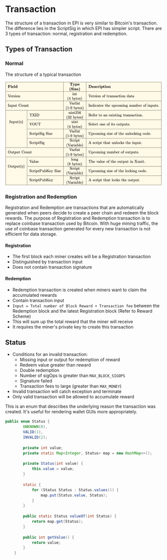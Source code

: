 # Transaction

The structure of a transaction in EPI is very similar to Bitcoin's transaction. The difference lies in the ScriptSig in which EPI has simpler script. There are 3 types of transaction: normal, registration and redemption.

## Types of Transaction

### Normal

The structure of a typical transaction

![Transaction Structure](../.gitbook/assets/screenshot-2019-03-28-at-1.06.21-pm.png)

### Registration and Redemption

Registration and Redemption are transactions that are automatically generated when peers decide to create a peer chain and redeem the block rewards. The purpose of Registration and Redemption transaction is to replace coinbase transaction used by Bitcoin. With huge mining traffic, the use of coinbase transaction generated for every new transaction is not efficient for data storage.

#### Registration

- The first block each miner creates will be a Registration transaction
- Distinguished by transaction input
- Does not contain transaction signature

#### Redemption

- Redemption transaction is created when miners want to claim the accumulated rewards
- Contain transaction input
- `Input = Total number of Block Reward + Transaction fee`  between the Redemption block and the latest Registration block \(Refer to Reward Scheme\)
- This will sum up the total reward that the miner will receive
- It requires the miner's private key to create this transaction



## Status

* Conditions for an invalid transaction:
  * Missing input or output for redemption of reward
  * Redeem value greater than reward
  * Double redemption
  * Number of sigOps is greater than `MAX_BLOCK_SIGOPS`
  * Signature failed
  * Transaction fees to large \(greater than `MAX_MONEY`\)
* Invalid transaction will catch exception and terminate
* Only valid transaction will be allowed to accumulate reward

This is an enum that describes the underlying reason the transaction was created. It's useful for rendering wallet GUIs more appropriately.

```java
public enum Status {
        UNKNOWN(0),
        VALID(1),
        INVALID(2);

        private int value;
        private static Map<Integer, Status> map = new HashMap<>();

        private Status(int value) {
            this.value = value;
        }

        static {
            for (Status Status : Status.values()) {
                map.put(Status.value, Status);
            }
        }

        public static Status valueOf(int Status) {
            return map.get(Status);
        }

        public int getValue() {
            return value;
        }
    }
```


